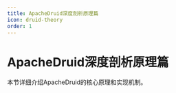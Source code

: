 ```yaml
---
title: ApacheDruid深度剖析原理篇
icon: druid-theory
order: 1
---
```


# ApacheDruid深度剖析原理篇

本节详细介绍ApacheDruid的核心原理和实现机制。
